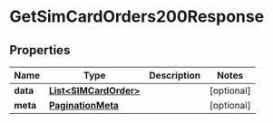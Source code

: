 

# GetSimCardOrders200Response


## Properties

| Name | Type | Description | Notes |
|------------ | ------------- | ------------- | -------------|
|**data** | [**List&lt;SIMCardOrder&gt;**](SIMCardOrder.md) |  |  [optional] |
|**meta** | [**PaginationMeta**](PaginationMeta.md) |  |  [optional] |



